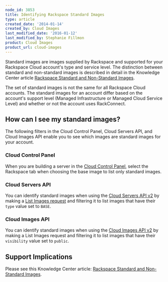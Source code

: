 ```yaml
---
node_id: 3853
title: Identifying Rackspace Standard Images
type: article
created_date: '2014-01-14'
created_by: Cloud Images
last_modified_date: '2016-01-12'
last_modified_by: Stephanie Fillmon
product: Cloud Images
product_url: cloud-images
---
```


Standard images are images supplied by Rackspace and supported for your
Rackspace Cloud account's type and service level.  The distinction
between standard and non-standard images is described in detail in the
Knowledge Center article [Rackspace Standard and Non-Standard
Images](/how-to/rackspace-standard-and-non-standard-images "Rackspace Standard and Non-Standard Images").

The set of standard images is not the same for all Rackspace Cloud
accounts.  The standard images for an account differ based on the
account's support level (Managed Infrastructure or Managed Cloud Service
Level) and whether or not the account uses RackConnect.

How can I see my standard images?
---------------------------------

The following filters in the Cloud Control Panel, Cloud Servers API, and
Cloud Images API enable you to see which images are standard images for
your account.

### Cloud Control Panel

When you are building a server in the [Cloud Control
Panel](https://mycloud.rackspace.com), select the Rackspace tab when
choosing the base image to list only standard images.

### Cloud Servers API

You can identify standard images when using the [Cloud Servers API
v2](http://docs.rackspace.com/servers/api/v2/cs-devguide/content/index.html "Rackspace Cloud Servers API documentation")
by making a [List Images
request](http://docs.rackspace.com/servers/api/v2/cs-devguide/content/List_Images-d1e4435.html) and
filtering it to list images that have their `type` value set to `BASE`.

### Cloud Images API

You can identify standard images when using the [Cloud Images API
v2](http://docs.rackspace.com/images/api/v2/ci-devguide/content/index.html "Rackspace Cloud Images API documentation")
by making a List Images request and filtering it to list images that
have their `visibility` value set to `public`.

Support Implications
--------------------

Please see this Knowledge Center article: [Rackspace Standard and
Non-Standard
Images](/how-to/rackspace-standard-and-non-standard-images "Rackspace Standard and Non-Standard Images").

